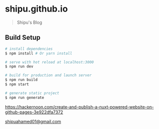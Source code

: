 # shipu.github.io

> Shipu's Blog

## Build Setup

``` bash
# install dependencies
$ npm install # Or yarn install

# serve with hot reload at localhost:3000
$ npm run dev

# build for production and launch server
$ npm run build
$ npm start

# generate static project
$ npm run generate
```

https://hackernoon.com/create-and-publish-a-nuxt-powered-website-on-github-pages-3e922dfa7372

shipuahamed01@gmail.com